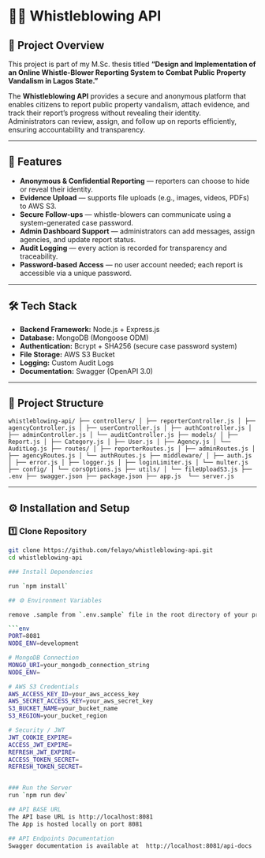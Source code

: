 # 🕵️‍♂️ Whistleblowing API

## 📘 Project Overview
This project is part of my M.Sc. thesis titled **“Design and Implementation of an Online Whistle-Blower Reporting System to Combat Public Property Vandalism in Lagos State.”**

The **Whistleblowing API** provides a secure and anonymous platform that enables citizens to report public property vandalism, attach evidence, and track their report’s progress without revealing their identity.  
Administrators can review, assign, and follow up on reports efficiently, ensuring accountability and transparency.

---

## 🚀 Features
- **Anonymous & Confidential Reporting** — reporters can choose to hide or reveal their identity.
- **Evidence Upload** — supports file uploads (e.g., images, videos, PDFs) to AWS S3.
- **Secure Follow-ups** — whistle-blowers can communicate using a system-generated case password.
- **Admin Dashboard Support** — administrators can add messages, assign agencies, and update report status.
- **Audit Logging** — every action is recorded for transparency and traceability.
- **Password-based Access** — no user account needed; each report is accessible via a unique password.

---

## 🛠️ Tech Stack
- **Backend Framework:** Node.js + Express.js  
- **Database:** MongoDB (Mongoose ODM)  
- **Authentication:** Bcrypt + SHA256 (secure case password system)  
- **File Storage:** AWS S3 Bucket  
- **Logging:** Custom Audit Logs  
- **Documentation:** Swagger (OpenAPI 3.0)

---

## 📂 Project Structure
``` whistleblowing-api/ ├── controllers/ │ ├── reporterController.js │ ├── agencyController.js │ ├── userController.js │ ├── authController.js │ ├── adminController.js │ └── auditController.js ├── models/ │ ├── Report.js │ ├── Category.js │ ├── User.js │ ├── Agency.js │ └── AuditLog.js ├── routes/ │ ├── reporterRoutes.js │ ├── adminRoutes.js │ ├── agencyRoutes.js │ └── authRoutes.js ├── middleware/ │ ├── auth.js │ ├── error.js │ ├── logger.js │ ├── loginLimiter.js │ └── multer.js ├── config/ │ └── corsOptions.js ├── utils/ │ └── fileUploadS3.js ├── .env ├── swagger.json ├── package.json ├── app.js  └── server.js ```

---

## ⚙️ Installation and Setup

### 1️⃣ Clone Repository
```bash
git clone https://github.com/felayo/whistleblowing-api.git
cd whistleblowing-api

### Install Dependencies

run `npm install`

## ⚙️ Environment Variables

remove .sample from `.env.sample` file in the root directory of your project and add the following variables:

```env
PORT=8081
NODE_ENV=development

# MongoDB Connection
MONGO_URI=your_mongodb_connection_string
NODE_ENV=

# AWS S3 Credentials
AWS_ACCESS_KEY_ID=your_aws_access_key
AWS_SECRET_ACCESS_KEY=your_aws_secret_key
S3_BUCKET_NAME=your_bucket_name
S3_REGION=your_bucket_region

# Security / JWT
JWT_COOKIE_EXPIRE=
ACCESS_JWT_EXPIRE=
REFRESH_JWT_EXPIRE=
ACCESS_TOKEN_SECRET=
REFRESH_TOKEN_SECRET=


### Run the Server
run `npm run dev`

## API BASE URL
The API base URL is http://localhost:8081
The App is hosted locally on port 8081

## API Endpoints Documentation
Swagger documentation is available at  http://localhost:8081/api-docs
